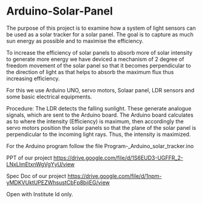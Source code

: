 # Arduino-Solar-Panel

The purpose of this project is to examine how a system of light sensors can be used
as a solar tracker for a solar panel. The goal is to capture as much sun energy as
possible and to maximise the efficiency.



To increase the efficiency of solar panels to absorb more of solar intensity to
generate more energy we have deviced a mechanism of 2 degree of freedom movement
of the solar panel so that it becomes perpendicular to the direction of light as
that helps to absorb the maximum flux thus increasing efficiency.



For this we use Arduino UNO, servo motors,  Solaar panel, LDR sensors and some basic electrical equipments.



Procedure:
The LDR detects the falling sunlight. These generate analogue signals, which are sent
to the Arduino board. The Arduino board calculates as to where the intensity
(Efficiency) is maximum, then accordingly the servo motors position the solar panels
so that the plane of the solar panel is perpendicular to the incoming light rays. Thus,
the intensity is maximized. 

For the Arduino program follow the file
Program-_Arduino_solar_tracker.ino


PPT of our project
https://drive.google.com/file/d/1S6EUD3-UGFFR_2-LNxLlmEtxnWgVgYyU/view 

Spec Doc of our project
https://drive.google.com/file/d/1npm-yMDKVUktUPEZWhsustCbFp8bjiEG/view

Open with Institute Id only.
